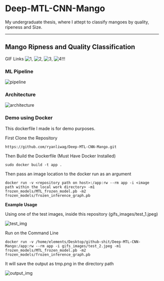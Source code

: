 # Deep-MTL-CNN-Mango

My undergraduate thesis, where I attept to classify mangoes by quality, ripeness and Size.
___

## Mango Ripness and Quality Classification 

GIF Links ![1][vid1], ![2][vid1], ![3][vid1], ![4][vid1]!!!

### ML Pipeline

![pipeline](https://github.com/ryanliwag/Deep-MTL-CNN-Mango/tree/master/gifs_images/ML_pipeline_2.png)

### Architecture

![architecture](https://github.com/ryanliwag/Deep-MTL-CNN-Mango/tree/master/gifs_images/ML_pipeline.png)

### Demo using Docker

This dockerfile I made is for demo purposes.

First Clone the Repository
```
https://github.com/ryanliwag/Deep-MTL-CNN-Mango.git
```

Then Build the Dockerfile (Must Have Docker Installed)
```
sudo docker build -t app .
```
Then pass an image location to the docker run as an argument

```
docker run -v <repository path on host>:/app:rw --rm app -i <image path within the local work directory> -m1 frozen_models/MTL_frozen_model.pb -m2 frozen_models/frozen_inference_graph.pb
```

**Example Usage** 

Using one of the test images, inside this repository (gifs_images/test_1.jpeg)

![test_img](https://github.com/ryanliwag/Deep-MTL-CNN-Mango/tree/master/gifs_images/test_2.jpeg)

Run on the Command Line
```
docker run -v /home/elements/Desktop/github-shit/Deep-MTL-CNN-Mango:/app:rw --rm app -i gifs_images/test_2.jpeg -m1 frozen_models/MTL_frozen_model.pb -m2 frozen_models/frozen_inference_graph.pb
```

It will save the output as tmp.png in the directory path

![output_img](https://github.com/ryanliwag/Deep-MTL-CNN-Mango/tree/master/gifs_images/output.png)


[vid1]: https://github.com/ryanliwag/Deep-MTL-CNN-Mango/tree/master/gifs_images/video_1.gif "Video 1"
[vid2]: https://github.com/ryanliwag/Deep-MTL-CNN-Mango/tree/master/gifs_images/video_2.gif "Video 2"
[vid3]: https://github.com/ryanliwag/Deep-MTL-CNN-Mango/tree/master/gifs_images/video_3.gif "Video 3"
[vid4]: https://github.com/ryanliwag/Deep-MTL-CNN-Mango/tree/master/gifs_images/video_4.gif "Video 4"
